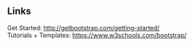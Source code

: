 ## Links ##
Get Started: http://getbootstrap.com/getting-started/ </br>
Tutorials + Templates: https://www.w3schools.com/bootstrap/
